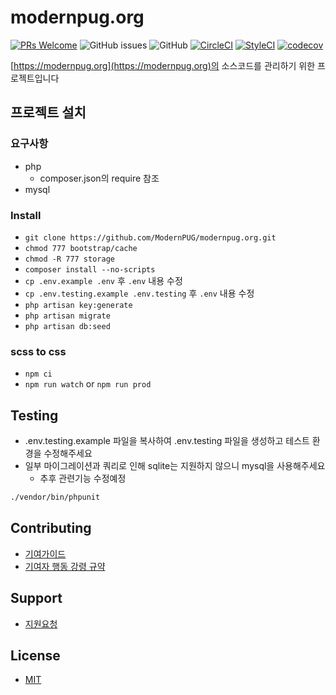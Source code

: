 # modernpug.org

[![PRs Welcome](https://img.shields.io/badge/PRs-welcome-brightgreen.svg?style=flat-square)](http://makeapullrequest.com)
![GitHub issues](https://img.shields.io/github/issues/ModernPug/modernpug.org.svg)
![GitHub](https://img.shields.io/github/license/ModernPug/modernpug.org.svg)
[![CircleCI](https://circleci.com/gh/ModernPUG/modernpug.org/tree/v2.svg?style=svg)](https://circleci.com/gh/ModernPUG/modernpug.org/tree/v2)
[![StyleCI](https://styleci.io/repos/54202989/shield)](https://styleci.io/repos/54202989)
[![codecov](https://codecov.io/gh/ModernPUG/modernpug.org/branch/v2/graph/badge.svg)](https://codecov.io/gh/ModernPUG/modernpug.org)

[https://modernpug.org](https://modernpug.org)의 소스코드를 관리하기 위한 프로젝트입니다


## 프로젝트 설치
### 요구사항
- php
  - composer.json의 require 참조
- mysql

### Install
- `git clone https://github.com/ModernPUG/modernpug.org.git`
- `chmod 777 bootstrap/cache`
- `chmod -R 777 storage`
- `composer install --no-scripts`
- `cp .env.example .env` 후 `.env` 내용 수정
- `cp .env.testing.example .env.testing` 후 `.env` 내용 수정
- `php artisan key:generate`
- `php artisan migrate`
- `php artisan db:seed`

### scss to css
- `npm ci`
- `npm run watch` or `npm run prod`


## Testing

- .env.testing.example 파일을 복사하여 .env.testing 파일을 생성하고 테스트 환경을 수정해주세요
- 일부 마이그레이션과 쿼리로 인해 sqlite는 지원하지 않으니 mysql을 사용해주세요
  - 추후 관련기능 수정예정

```bash
./vendor/bin/phpunit
```

## Contributing

- [기여가이드](CONTRIBUTING.md)
- [기여자 행동 강령 규약](CODE_OF_CONDUCT.md)

## Support

- [지원요청](SUPPORT.md)

## License
- [MIT](license.md)
